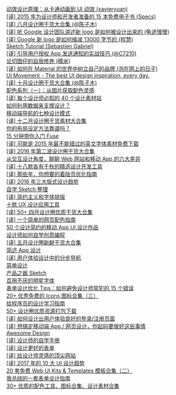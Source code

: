 [动效设计原理：从卡通动画到 UI 动效 (xavieryuan)](http://weekly.manong.io/bounce?url=http%3A%2F%2Fisux.tencent.com%2F20122.html&aid=2950&nid=80)  
[[译] 2015 年为设计师和开发者准备的 15 本免费电子书 (Specs)](http://weekly.manong.io/bounce?url=http%3A%2F%2Finfo.9iphp.com%2Ffree-ebooks-designers-developers-2015%2F&aid=3155&nid=82)  
[[译] 八月设计圈干货大合集 (@陈子木)](http://weekly.manong.io/bounce?url=http%3A%2F%2Fwww.uisdc.com%2Fnew-for-designers-august-2015&aid=3403&nid=85)  
[[译] 听 Google 设计团队讲述新 logo 是如何被设计出来的 (龟途慢慢)](http://weekly.manong.io/bounce?url=http%3A%2F%2Fwww.geekpark.net%2Ftopics%2F213332&aid=3529&nid=87)  
[[译] Google 新 logo 是如何缩减 13000 字节的 (程慧)](http://weekly.manong.io/bounce?url=http%3A%2F%2Fwww.jointforce.com%2Fjfperiodical%2Farticle%2F1028&aid=3551&nid=87)  
[Sketch Tutorial (Sebastien Gabriel)](http://weekly.manong.io/bounce?url=https%3A%2F%2Fmedium.com%2Fgoogle-design%2Fsketch-tutorial_01-b76271a095e3&aid=3566&nid=87)  
[[译] 引导用户授权 App 发送通知的实战技巧 (@C7210)](http://weekly.manong.io/bounce?url=http%3A%2F%2Fwww.beforweb.com%2Fnode%2F758&aid=3574&nid=87)  
[论切图仔的自我修养 (糯米)](http://weekly.manong.io/bounce?url=http%3A%2F%2Ftech.youzan.com%2Fcut-boy%2F%3Fhmsr%3Dtoutiao.io%26utm_medium%3Dtoutiao.io%26utm_source%3Dtoutiao.io&aid=3660&nid=88)  
[[译] 如何在 Material 的世界中树立自己的品牌 (泡在网上的日子)](http://weekly.manong.io/bounce?url=http%3A%2F%2Fwww.jcodecraeer.com%2Fa%2Fanzhuokaifa%2Fandroidkaifa%2F2015%2F0913%2F3445.html%3Fhmsr%3Dtoutiao.io%26utm_medium%3Dtoutiao.io%26utm_source%3Dtoutiao.io&aid=3661&nid=88)  
[UI Movement - The best UI design inspiration, every day.](http://weekly.manong.io/bounce?url=http%3A%2F%2Fuimovement.com%2F%3Fhmsr%3Dtoutiao.io%26utm_medium%3Dtoutiao.io%26utm_source%3Dtoutiao.io&aid=3689&nid=88)  
[[译] 十月设计圈干货大合集 (@陈子木)](http://weekly.manong.io/bounce?url=http%3A%2F%2Fwww.uisdc.com%2Fnew-for-designers-october-2015%3Fhmsr%3Dtoutiao.io%26utm_medium%3Dtoutiao.io%26utm_source%3Dtoutiao.io&aid=3854&nid=90)  
[配色系列（一）：从图片获取配色灵感](http://weekly.manong.io/bounce?url=http%3A%2F%2Fwww.ifeiwu.com%2Fblog%2Fdesign%2F18&aid=4000&nid=92)  
[[译] 每个设计师必知的 40 个设计素材站](http://weekly.manong.io/bounce?url=http%3A%2F%2Fwww.uisdc.com%2F40-resources-designer-should-know&aid=4284&nid=95)  
[如何利用数据来支撑设计？](http://weekly.manong.io/bounce?url=http%3A%2F%2Fdaily.zhihu.com%2Fstory%2F7420596&aid=4318&nid=95)  
[移动端导航的七种设计模式](http://weekly.manong.io/bounce?url=http%3A%2F%2Fwww.ui.cn%2Fdetail%2F73429.html&aid=4495&nid=97)  
[[译] 十二月设计圈干货素材大合集](http://weekly.manong.io/bounce?url=http%3A%2F%2Fwww.uisdc.com%2Fnew-for-designers-december-2015&aid=4580&nid=98)  
[你的布局设定方法靠谱吗？](http://weekly.manong.io/bounce?url=http%3A%2F%2Fisux.tencent.com%2F20984.html&aid=4703&nid=99)  
[15 分钟带你入门 Fuse](http://weekly.manong.io/bounce?url=http%3A%2F%2Ftips.producter.io%2F15-fen-zhong-gao-su-ni-guan-yu-fuse-de-yi-qie%2F&aid=4779&nid=100)  
[[译] 可能是 2015 年最不能错过的英文字体素材免费下载](http://weekly.manong.io/bounce?url=http%3A%2F%2Fwww.uisdc.com%2F2015-top-quality-free-fonts&aid=4790&nid=100)  
[[译] 2016 年第二波设计圈干货大合集](http://weekly.manong.io/bounce?url=http%3A%2F%2Fwww.uisdc.com%2Fresourece-for-designers-january-2016&aid=5137&nid=104)  
[从交互设计角度，聊聊 Web 网站和移动 App 的六大差异](http://weekly.manong.io/bounce?url=http%3A%2F%2Fwww.uisdc.com%2Fweb-and-app-interaction-differences&aid=5251&nid=105)  
[[译] 十八款各有千秋的精选设计开发工具](http://weekly.manong.io/bounce?url=http%3A%2F%2Fwww.uisdc.com%2Fcodegeekz-fresh-tools-march-2016&aid=5618&nid=110)  
[[译] 那些年，你想要的着陆页优化指南](http://weekly.manong.io/bounce?url=http%3A%2F%2Fuxren.cn%2F%3Fp%3D33322&aid=5624&nid=110)  
[[译] 2016 年三大版式设计趋势](http://weekly.manong.io/bounce?url=http%3A%2F%2Fwww.ui.cn%2Fdetail%2F111466.html&aid=5868&nid=113)  
[自学 Sketch 整理](http://weekly.manong.io/bounce?url=https%3A%2F%2Fcnodejs.org%2Ftopic%2F57118597238ae0ac1e3a6a20&aid=5925&nid=114)  
[[译] 简约主义和字体排版](http://weekly.manong.io/bounce?url=http%3A%2F%2Fwww.ui.cn%2Fdetail%2F118664.html&aid=5936&nid=114)  
[十款 UX 设计应用工具](http://weekly.manong.io/bounce?url=http%3A%2F%2Fblog.enqoo.com%2Fblog%2F2016%2F04%2F20%2F10-useful-tools-apps-for-ux-designers-web-agencies%2F&aid=6026&nid=115)  
[[译] 50+ 四月设计圈优质干货大合集](http://weekly.manong.io/bounce?url=https%3A%2F%2Flinmi.cc%2F456&aid=6092&nid=116)  
[[译] 一个简单的网页配色指南](http://weekly.manong.io/bounce?url=http%3A%2F%2Fwww.ui.cn%2Fdetail%2F124659.html&aid=6095&nid=116)  
[50 个设计简约的移动 App UI 设计作品](http://weekly.manong.io/bounce?url=http%3A%2F%2Fwww.shejidaren.com%2F50-simple-app-ui-designs.html&aid=6182&nid=117)  
[设计师如何自学创意编程](http://weekly.manong.io/bounce?url=http%3A%2F%2Fmp.weixin.qq.com%2Fs%3F__biz%3DMzA5OTgyMDk3Mg%3D%3D%26mid%3D403741032%26idx%3D1%26sn%3Dee44ec6514dd89302110e8f2b331ea5b%26scene%3D1%26srcid%3D0501rrXEG9HebvpLB0W0mZEh%23wechat_redirect&aid=6238&nid=118)  
[[译] 五月设计圈新鲜干货大合集](http://weekly.manong.io/bounce?url=http%3A%2F%2Fwww.uisdc.com%2Fnew-for-designers-may-2016%3Ff%3Dtt&aid=6249&nid=118)  
[简述 App 设计](http://weekly.manong.io/bounce?url=http%3A%2F%2Fwww.goofyy.com%2Fblog%2F%25E5%25A6%2582%25E4%25BD%2595%25E4%25BC%2598%25E9%259B%2585%25E5%259C%25B0%25E8%25AE%25BE%25E8%25AE%25A1ios-app%25E6%259E%25B6%25E6%259E%2584%2F&aid=6254&nid=118)  
[[译] 用户体验设计中的分步导航](http://weekly.manong.io/bounce?url=http%3A%2F%2Fcolachan.com%2Fpost%2F3500&aid=6352&nid=119)  
[简单设计](http://weekly.manong.io/bounce?url=https%3A%2F%2Fcodingstyle.cn%2Ftopics%2F185&aid=6580&nid=122)  
[产品之器 Sketch](http://weekly.manong.io/bounce?url=https%3A%2F%2Fzhuanlan.zhihu.com%2Fp%2F21386019&aid=6707&nid=124)  
[百用不厌的明星字体](http://weekly.manong.io/bounce?url=http%3A%2F%2Fued.qq.com%2F2016%2F06%2F17%2Fmxzt%2F&aid=6922&nid=127)  
[表单设计优化 Tips：如何避免设计师常犯的 15 个错误](http://weekly.manong.io/bounce?url=http%3A%2F%2Figeekbar.com%2Figeekbar%2Fpost%2F59.htm&aid=7061&nid=129)  
[20+ 优秀免费的 Icons 图标合集（三）](http://weekly.manong.io/bounce?url=https%3A%2F%2Fxituqu.com%2F276.html&aid=7141&nid=130)  
[给程序员的设计学习指南](http://weekly.manong.io/bounce?url=http%3A%2F%2Fwww.cocoachina.com%2Fspecial%2Fdesign%2F&aid=7129&nid=130)  
[50+ 设计圈优质资源打包下载](http://weekly.manong.io/bounce?url=http%3A%2F%2Ftoutiao.io%2Fj%2Fq4rek2&aid=7289&nid=132)  
[[译] 如何设计出用户体验良好的登录/注册页面](http://weekly.manong.io/bounce?url=http%3A%2F%2Ftoutiao.io%2Fj%2Fibz6as&aid=7261&nid=132)  
[[译] 想搞定移动端 App / 网页设计，你起码要做好这些事情](http://weekly.manong.io/bounce?url=http%3A%2F%2Ftoutiao.io%2Fj%2Fdbor10&aid=7394&nid=134)  
[Awesome Design](http://weekly.manong.io/bounce?url=http%3A%2F%2Ftoutiao.io%2Fj%2Fttrq30&aid=7474&nid=135)  
[[译] 设计师的自学手册](http://weekly.manong.io/bounce?url=http%3A%2F%2Ftoutiao.io%2Fj%2Fldecqp&aid=7472&nid=135)  
[[译] 设计更好的表单](http://weekly.manong.io/bounce?url=http%3A%2F%2Ftoutiao.io%2Fj%2Fyrd618&aid=7547&nid=136)  
[[译] 给设计师灵感的顶尖网站](http://weekly.manong.io/bounce?url=https%3A%2F%2Ftoutiao.io%2Fk%2Fuz2kya&aid=7802&nid=140)  
[[译] 2017 年的 10 大 UI 设计趋势](http://weekly.manong.io/bounce?url=https%3A%2F%2Ftoutiao.io%2Fk%2F9ex8b9&aid=7870&nid=141)  
[20 套免费 Web UI Kits & Templates 模板合集（二）](http://weekly.manong.io/bounce?url=https%3A%2F%2Ftoutiao.io%2Fk%2Fv1cxzd&aid=7882&nid=141)  
[我总结的一套表单设计指南](http://weekly.manong.io/bounce?url=https%3A%2F%2Ftoutiao.io%2Fk%2Feiw7on&aid=8418&nid=150)  
[30+ 优质的配色工具、图标合集、设计素材合集](http://weekly.manong.io/bounce?url=https%3A%2F%2Ftoutiao.io%2Fk%2Fqethuh&aid=8477&nid=151)  

